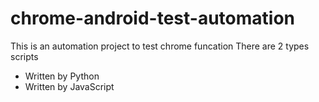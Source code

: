 # chrome-android-test-automation
This is an automation project to test chrome funcation
There are 2 types scripts
  - Written by Python
  - Written by JavaScript
